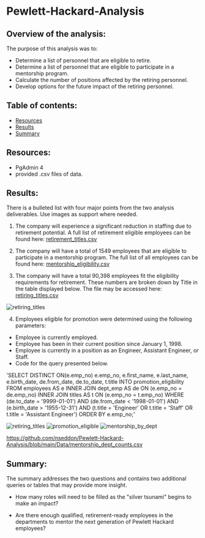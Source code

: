 # Pewlett-Hackard-Analysis

## Overview of the analysis:

The purpose of this analysis was to:
- Determine a list of personnel that are eligible to retire.
- Determine a list of personnel that are eligible to participate in a mentorship program.
- Calculate the number of positions affected by the retiring personnel.
- Develop options for the future impact of the retiring personnel. 

## Table of contents:
* [Resources](#resources)
* [Results](#results)
* [Summary](#summary)

## Resources:
- PgAdmin 4
- provided .csv files of data.

## Results:

There is a bulleted list with four major points from the two analysis deliverables. Use images as support where needed.
1. The company will experience a significant reduction in staffing due to retirement potential.  A full list of retirement eligible employees can be found here:
[retirement_titles.csv](https://github.com/nseddon/Pewlett-Hackard-Analysis/blob/main/Data/retirement_titles.csv)

2. The company will have a total of 1549 employees that are eligible to participate in a mentorship program.  The full list of all employees can be found here:
[mentorship_eligibility.csv](https://github.com/nseddon/Pewlett-Hackard-Analysis/blob/main/Data/mentorship_eligibility.csv)

3. The company will have a total 90,398 employees fit the eligibility requirements for retirement.  These numbers are broken down by Title in the table displayed below.  The file may be accessed here: [retiring_titles.csv](https://github.com/nseddon/Pewlett-Hackard-Analysis/blob/main/Data/retiring_titles.csv)

![retiring_titles](https://user-images.githubusercontent.com/89038310/137605246-5b84ccb6-7c73-43bd-98b4-3b0ffd7ad72a.png)

4. Employees eligible for promotion were determined using the following parameters:
- Employee is currently employed.
- Employee has been in their current position since January 1, 1998.
- Employee is currently in a position as an Engineer, Assistant Engineer, or Staff.
- Code for the query presented below.

'SELECT DISTINCT ON(e.emp_no) e.emp_no,
    e.first_name,
	e.last_name,
	e.birth_date,
    de.from_date,
    de.to_date,
	t.title
INTO promotion_eligibility
FROM employees AS e
INNER JOIN dept_emp AS de
ON (e.emp_no = de.emp_no)
INNER JOIN titles AS t
ON (e.emp_no = t.emp_no)
WHERE (de.to_date = '9999-01-01')
	AND (de.from_date < '1998-01-01')
	AND (e.birth_date > '1955-12-31')
	AND (t.title = 'Engineer' OR t.title = 'Staff' OR t.title = 'Assistant Engineer')
ORDER BY e.emp_no;'

![retiring_titles](https://user-images.githubusercontent.com/89038310/137605246-5b84ccb6-7c73-43bd-98b4-3b0ffd7ad72a.png)
![promotion_eligible](https://user-images.githubusercontent.com/89038310/137605280-4d5fa61a-f6bf-4d6d-9732-f0da01202373.png)
![mentorship_by_dept](https://user-images.githubusercontent.com/89038310/137605308-6ebf7679-4a75-411e-8be8-ac694e0e4e5a.png)


https://github.com/nseddon/Pewlett-Hackard-Analysis/blob/main/Data/mentorship_dept_counts.csv

## Summary:

The summary addresses the two questions and contains two additional queries or tables that may provide more insight.

- How many roles will need to be filled as the "silver tsunami" begins to make an impact?

- Are there enough qualified, retirement-ready employees in the departments to mentor the next generation of Pewlett Hackard employees?
